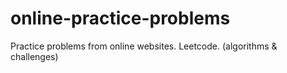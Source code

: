 # online-practice-problems
Practice problems from online websites. Leetcode. (algorithms & challenges)
